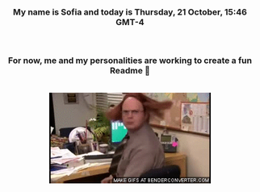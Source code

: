 


<div align="center">
<h3 >My name is Sofia and today is Thursday, 21 October, 15:46 GMT-4</h3><br>
<h3 >For now, me and my personalities are working to create a fun Readme 👋
</h3><br>
<img src='img/dwight.gif' alt='working...'/>
</div>
